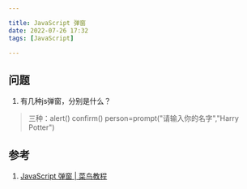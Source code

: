 ```yaml
---

title: JavaScript 弹窗
date: 2022-07-26 17:32
tags: [JavaScript]

---
```

## 问题

1.  有几种js弹窗，分别是什么？

> 三种：alert() confirm() person=prompt("请输入你的名字","Harry Potter")

## 参考

1.  [JavaScript 弹窗 | 菜鸟教程](https://www.runoob.com/js/js-popup.html)
